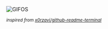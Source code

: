 <div align="justify">
<picture>
    <source media="(prefers-color-scheme: dark)" srcset="https://i.ibb.co/yWmnR2R/output-gif.gif">
    <source media="(prefers-color-scheme: light)" srcset="https://i.ibb.co/yWmnR2R/output-gif.gif">
    <img alt="GIFOS" src="https://i.ibb.co/yWmnR2R/output-gif.gif">
</picture>

<sub><i>inspired from [x0rzavi/github-readme-terminal](https://github.com/x0rzavi/github-readme-terminal)</i></sub>

</div>

<!-- Image deletion URL: https://ibb.co/MMyDhdh/5fd5b9bb89204c74b21fe216d49938f2 -->